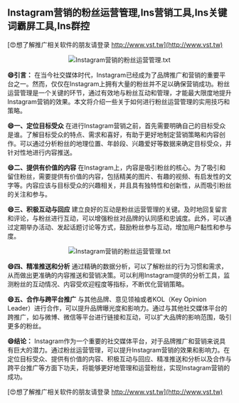 ## **Instagram营销的粉丝运营管理,Ins营销工具,Ins关键词霸屏工具,Ins群控**

[😍想了解推广相关软件的朋友请登录 http://www.vst.tw](http://www.vst.tw)

 <center><img src="https://vst.tw/MP4/tuiguang/png/4.png" alt="Instagram营销的粉丝运营管理.txt"></center>

**😄引言：**
在当今社交媒体时代，Instagram已经成为了品牌推广和营销的重要平台之一。然而，仅仅在Instagram上拥有大量的粉丝并不足以确保营销成功。粉丝运营管理是一个关键的环节，通过有效地与粉丝互动和管理，才能最大限度地提升Instagram营销的效果。本文将介绍一些关于如何进行粉丝运营管理的实用技巧和策略。

**😄一、定位目标受众**
在进行Instagram营销之前，首先需要明确自己的目标受众是谁。了解目标受众的特点、需求和喜好，有助于更好地制定营销策略和内容创作。可以通过分析粉丝的地理位置、年龄段、兴趣爱好等数据来确定目标受众，并针对性地进行内容推送。

**😄二、提供有价值的内容**
在Instagram上，内容是吸引粉丝的核心。为了吸引和留住粉丝，需要提供有价值的内容，包括精美的图片、有趣的视频、有启发性的文字等。内容应该与目标受众的兴趣相关，并且具有独特性和创新性，从而吸引粉丝的关注和参与。

**😄三、积极互动与回应**
建立良好的互动是粉丝运营管理的关键。及时地回复留言和评论，与粉丝进行互动，可以增强粉丝对品牌的认同感和忠诚度。此外，可以通过定期举办活动、发起话题讨论等方式，鼓励粉丝参与互动，增加用户黏性和参与度。

 <center><img src="https://vst.tw/MP4/tuiguang/png/2.png" alt="Instagram营销的粉丝运营管理.txt"></center>

**😄四、精准推送和分析**
通过精确的数据分析，可以了解粉丝的行为习惯和需求，从而做出更准确的内容推送和营销决策。可以利用Instagram提供的分析工具，监测粉丝的互动情况、内容受欢迎程度等指标，不断优化营销策略。

**😄五、合作与跨平台推广**
与其他品牌、意见领袖或者KOL（Key Opinion Leader）进行合作，可以提升品牌曝光度和影响力。通过与其他社交媒体平台的跨推广，如与微博、微信等平台进行链接和互动，可以扩大品牌的影响范围，吸引更多的粉丝。

**😄结论：**
Instagram作为一个重要的社交媒体平台，对于品牌推广和营销来说具有巨大的潜力。通过粉丝运营管理，可以提升Instagram营销的效果和影响力。在定位目标受众、提供有价值的内容、积极互动与回应、精准推送和分析以及合作与跨平台推广等方面下功夫，将能够更好地管理和运营粉丝，实现Instagram营销的成功。

[😍想了解推广相关软件的朋友请登录 http://www.vst.tw](http://www.vst.tw)



